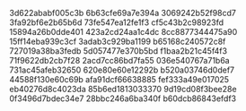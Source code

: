 3d622ababf005c3b
6b63cfe69a7e394a
3069242b52f98cd7
3fa92bf6e2b65b6d
73fe547ea12fe1f3
cf5c43b2c98923fd
15894a26b0dde401
423a2cd24aa1c4dc
8cc8877344475a90
15ff14eba939c3cf
3adab3c929ba1199
b65168c240572c8f
727019a38ba3fedb
5d057477e370b5bd
f1baa2b21c45f4f3
71f9622db2cb7f28
2acd7cc86bd7fa55
036e540767a71b6a
731ac45afeb32650
620e80e60e12292b
b520a03746d0def7
44588f130e60c69b
afa91dcf66638885
fef333a49e017025
eb40276d8c4023da
85b6ed1813033370
9d19cd08f3bee28e
0f3496d7bdec34e7
28bbc246a6ba340f
b60dcb86843efdf3
